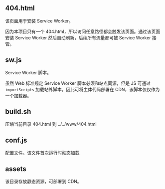## 404.html

该页面用于安装 Service Worker。

因为本项目只有一个 404.html，所以访问任意路径都会触发该页面。通过该页面安装 Service Worker 然后自动刷新，后续所有流量都可被 Service Worker 接管。


## sw.js

Service Worker 脚本。

虽然 Web 标准规定 Service Worker 脚本必须和站点同源，但是 JS 可通过 `importScripts` 加载站外脚本。因此可将主体代码部署在 CDN，该脚本仅仅作为一个加载器。


## build.sh

压缩当前目录 404.html 到 ../../www/404.html


## conf.js

配置文件。该文件首次运行时动态加载


## assets

该目录存放静态资源，可部署到 CDN。